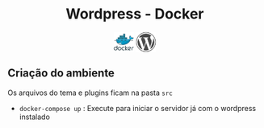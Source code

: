 <div align="center">
	<h1>Wordpress - Docker</h1>
  <img align="center" alt="Docker" height="40" width="40" src="https://github.com/devicons/devicon/blob/master/icons/docker/docker-original-wordmark.svg">
  <img align="center" alt="WordPress" height="40" width="40" src="https://github.com/devicons/devicon/blob/master/icons/wordpress/wordpress-plain.svg">
</div>

## Criação do ambiente
Os arquivos do tema e plugins ficam na pasta `src`

- `docker-compose up` : Execute para iniciar o servidor já com o wordpress instalado
